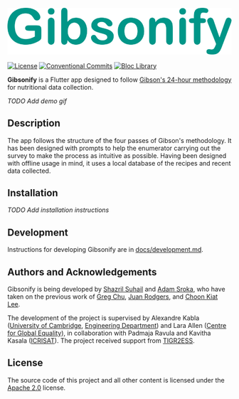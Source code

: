 ![Gibsonify](./docs/images/gibsonify_name_styled.png)

[![License](https://img.shields.io/github/license/DigitalNutritionalAssessment/gibsonify)](https://opensource.org/licenses/Apache-2.0) [![Conventional Commits](https://img.shields.io/badge/Conventional%20Commits-1.0.0-yellow.svg)](https://conventionalcommits.org) [![Bloc Library](https://tinyurl.com/bloc-library)](https://github.com/felangel/bloc)

**Gibsonify** is a Flutter app designed to follow [Gibson's 24-hour methodology](https://www.gov.uk/research-for-development-outputs/an-interactive-24-hour-recall-for-assessing-the-adequacy-of-iron-and-zinc-intakes-in-developing-countries) for nutritional data collection.

_TODO Add demo gif_

## Description

The app follows the structure of the four passes of Gibson's methodology. It has been designed with prompts to help the enumerator carrying out the survey to make the process as intuitive as possible. Having been designed with offline usage in mind, it uses a local database of the recipes and recent data collected.

## Installation

_TODO Add installation instructions_

<!--
Probably direct (PGP-signed) apk download from GitHub releases (and tags?), then maybe Google Play Store & F-droid links?
-->

## Development

Instructions for developing Gibsonify are in [docs/development.md](docs/development.md).

## Authors and Acknowledgements

Gibsonify is being developed by [Shazril Suhail](https://github.com/sshazril) and [Adam Sroka](https://adamsroka.io), who have taken on the previous work of [Greg Chu](https://github.com/gregchu6), [Juan Rodgers](https://github.com/rodgersjuan), and [Choon Kiat Lee](https://github.com/choonkiatlee).

The development of the project is supervised by Alexandre Kabla ([University of Cambridge](https://www.cam.ac.uk), [Engineering Department](http://www.eng.cam.ac.uk/)) and Lara Allen ([Centre for Global Equality](https://centreforglobalequality.org)), in collaboration with Padmaja Ravula and Kavitha Kasala ([ICRISAT](https://www.icrisat.org/)). The project received support from [TIGR2ESS](https://www.globalfood.cam.ac.uk/keyprogs/TIGR2ESS).

## License

The source code of this project and all other content is licensed under the [Apache 2.0](https://www.apache.org/licenses/LICENSE-2.0) license.
